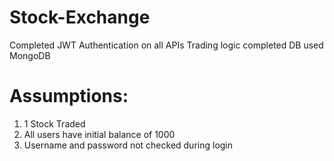 # Stock-Exchange

Completed JWT Authentication on all APIs
Trading logic completed
DB used MongoDB

# Assumptions:
1. 1 Stock Traded
2. All users have initial balance of 1000
3. Username and password not checked during login